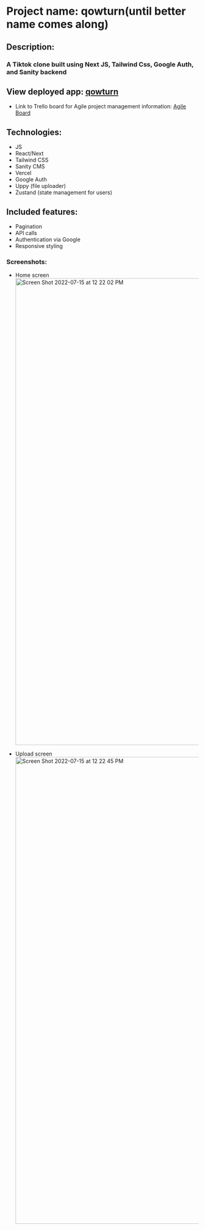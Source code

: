# Project name: qowturn(until better name comes along)

## Description:

### A Tiktok clone built using Next JS, Tailwind Css, Google Auth, and Sanity backend

## View deployed app: [qowturn](https://tiktik-app-tau.vercel.app/)

- Link to Trello board for Agile project management information:
  [Agile Board](https://trello.com/b/S5tAOfw5/tiktik)

## Technologies:

- JS
- React/Next
- Tailwind CSS
- Sanity CMS
- Vercel
- Google Auth
- Uppy (file uploader)
- Zustand (state management for users)

## Included features:

- Pagination
- API calls
- Authentication via Google
- Responsive styling

### Screenshots:

- Home screen
  <img width="1220" alt="Screen Shot 2022-07-15 at 12 22 02 PM" src="https://user-images.githubusercontent.com/5303892/179296586-70f00486-9338-4ac9-a0be-8b0cd0cc1d3d.png">

- Upload screen
  <img width="1220" alt="Screen Shot 2022-07-15 at 12 22 45 PM" src="https://user-images.githubusercontent.com/5303892/179296834-0c3e06ea-216c-4929-8d05-7e790425fede.png">
